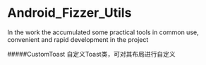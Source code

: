 # Android_Fizzer_Utils
In the work the accumulated some practical tools in common use, convenient and rapid development in the project

#####CustomToast  自定义Toast类，可对其布局进行自定义


